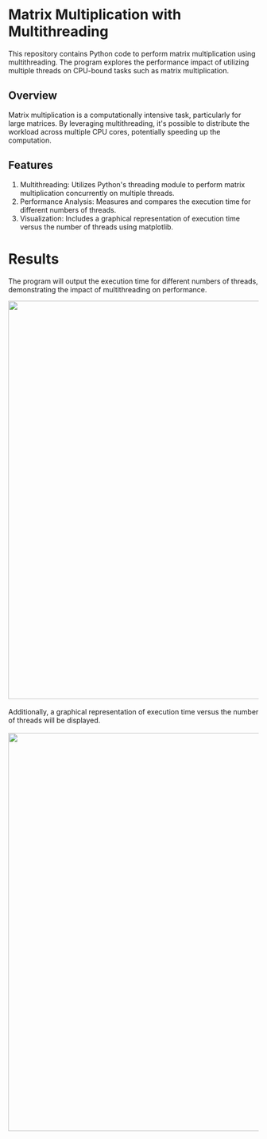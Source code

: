 # Matrix Multiplication with Multithreading
This repository contains Python code to perform matrix multiplication using multithreading. The program explores the performance impact of utilizing multiple threads on CPU-bound tasks such as matrix multiplication.

## Overview
Matrix multiplication is a computationally intensive task, particularly for large matrices. By leveraging multithreading, it's possible to distribute the workload across multiple CPU cores, potentially speeding up the computation.

## Features
1. Multithreading: Utilizes Python's threading module to perform matrix multiplication concurrently on multiple threads.
2. Performance Analysis: Measures and compares the execution time for different numbers of threads.
3. Visualization: Includes a graphical representation of execution time versus the number of threads using matplotlib.

# Results
The program will output the execution time for different numbers of threads, demonstrating the impact of multithreading on performance. 

<img src="https://github.com/aarushijain-24/Multi-Threading/assets/144267641/49849fad-10f9-4a1f-b4ac-a6274122fbf2" width="800"/>
</br>
</br>
Additionally, a graphical representation of execution time versus the number of threads will be displayed.
</br>
</br>
<img src="https://github.com/aarushijain-24/Multi-Threading/assets/144267641/cc5853f0-2419-4034-810b-7b92e2cf44f7" width="800"/>
